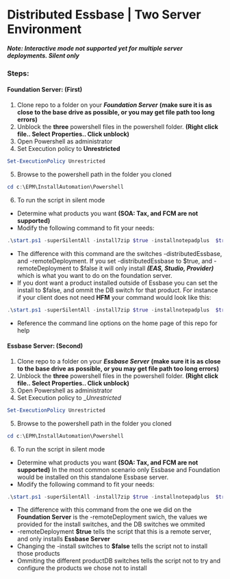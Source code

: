 # Distributed Essbase | Two Server Environment
___Note: Interactive mode not supported yet for multiple server deployments. Silent only___

### Steps:
  #### Foundation Server: (First)
  1. Clone repo to a folder on your ***Foundation Server*** __(make sure it is as close to the base drive as possible, or you may get file path too long errors)__
  2. Unblock the __three__ powershell files in the powershell folder. __(Right click file.. Select Properties.. Click unblock)__
  3. Open Powershell as administrator
  4. Set Execution policy to __Unrestricted__
  ```powershell
  Set-ExecutionPolicy Unrestricted
  ```
  5. Browse to the powershell path in the folder you cloned
  ```powershell
  cd c:\EPM\InstallAutomation\Powershell
  ```
  6. To run the script in silent mode
  * Determine what products you want __(SOA: Tax, and FCM are not supported)__
  * Modify the following command to fit your needs:
```powershell
.\start.ps1 -superSilentAll -install7zip $true -installnotepadplus  $true -installfirefox $true -installepm $true -epmPath c:\Oracle\Middleware -installFoundation $true -installEssbase $true -installRAF $true -installPlanning $true -installDisclosure $true -installHFM $true -installfdm $true -installProfit $true -installFCM $false -installTax $false -installStrategic $true -dbServer sql.domain.local -dbPort 1433 -dbUser hypadmin -dbPassword Password! -wkspcAdmin admin -wkspcAdminPassword Password! -weblogicAdmin epm_admin -weblogicPort 7001 -weblogicHostname foundation.domain.local -wkspcPort 19000 -epmDomain EPMSystem -foundationDB EPMS_FND -epmaDB EPMS_BPM -calcDB EPMS_CAL -essbaseDB EPMS_ESB -rafDB EPMS_RAF -planningDB EPMS_PLN -disclosureDB EPMS_DMA -hfmDB EPMS_HFM -fdmDB EPMS_FDM -profitDB EPMS_PCM -strategic $true -distributedEssbase $true -remoteDeployment $false
```
  * The difference with this command are the switches -distributedEssbase, and -remoteDeployment. If you set -distributedEssbase to $true, and -remoteDeployment to $false it will only install ___(EAS, Studio, Provider)___ which is what you want to do on the foundation server.
  * If you dont want a product installed outside of Essbase you can set the install to $false, and ommit the DB switch for that product. For instance if your client does not need __HFM__ your command would look like this:
```powershell
.\start.ps1 -superSilentAll -install7zip $true -installnotepadplus  $true -installfirefox $true -installepm $true -epmPath c:\Oracle\Middleware -installFoundation $true -installEssbase $true -installRAF $true -installPlanning $true -installDisclosure $true -installHFM $false -installfdm $true -installProfit $true -installFCM $false -installTax $false -installStrategic $true -dbServer sql.domain.local -dbPort 1433 -dbUser hypadmin -dbPassword Password! -wkspcAdmin admin -wkspcAdminPassword Password! -weblogicAdmin epm_admin -weblogicPort 7001 -weblogicHostname foundation.domain.local -wkspcPort 19000 -epmDomain EPMSystem -foundationDB EPMS_FND -epmaDB EPMS_BPM -calcDB EPMS_CAL -essbaseDB EPMS_ESB -rafDB EPMS_RAF -planningDB EPMS_PLN -disclosureDB EPMS_DMA -fdmDB EPMS_FDM -profitDB EPMS_PCM -strategic $true -distributedEssbase $true -remoteDeployment $false 
```
  * Reference the command line options on the home page of this repo for help
  #### Essbase Server: (Second)
  1. Clone repo to a folder on your ***Essbase Server*** __(make sure it is as close to the base drive as possible, or you may get file path too long errors)__
  2. Unblock the __three__ powershell files in the powershell folder. __(Right click file.. Select Properties.. Click unblock)__
  3. Open Powershell as administrator
  4. Set Execution policy to __Unrestricted_
  ```powershell
  Set-ExecutionPolicy Unrestricted
  ```
  5. Browse to the powershell path in the folder you cloned
  ```powershell
  cd c:\EPM\InstallAutomation\Powershell
  ```
  6. To run the script in silent mode
  * Determine what products you want __(SOA: Tax, and FCM are not supported)__ In the most common scenario only Essbase and Foundation would be installed on this standalone Essbase server.
  * Modify the following command to fit your needs: 
```powershell
.\start.ps1 -superSilentAll -install7zip $true -installnotepadplus  $true -installfirefox $true -installepm $true -epmPath c:\Oracle\Middleware -installFoundation $true -installEssbase $true -installRAF $false -installPlanning $false -installDisclosure $false -installHFM $false -installfdm $false -installProfit $false -installFCM $false -installTax $false -installStrategic $false -dbServer sql.domain.local -dbPort 1433 -dbUser hypadmin -dbPassword Password! -wkspcAdmin admin -wkspcAdminPassword Password! -weblogicAdmin epm_admin -weblogicPort 7001 -weblogicHostname foundation.domain.local -wkspcPort 19000 -epmDomain EPMSystem -foundationDB EPMS_FND -essbaseDB EPMS_ESB -strategic $true -distributedEssbase $true -remoteDeployment $true
```
  * The difference with this command from the one we did on the __Foundation Server__ is the -remoteDeployment swich, the values we provided for the install switches, and the DB switches we ommited
  * -remoteDeployment __$true__ tells the script that this is a remote server, and only installs __Essbase Server__
  * Changing the -install switches to __$false__ tells the script not to install those products
  * Ommiting the different productDB switches tells the script not to try and configure the products we chose not to install
